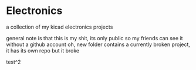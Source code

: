 # Electronics
a collection of my kicad electronics projects

general note is that this is my shit, its only public so my friends can see it without a github account
oh, new folder contains a currently broken project, it has its own repo but it broke

test^2

